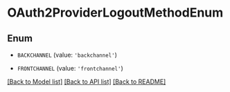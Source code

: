 # OAuth2ProviderLogoutMethodEnum


## Enum

* `BACKCHANNEL` (value: `'backchannel'`)

* `FRONTCHANNEL` (value: `'frontchannel'`)

[[Back to Model list]](../README.md#documentation-for-models) [[Back to API list]](../README.md#documentation-for-api-endpoints) [[Back to README]](../README.md)


